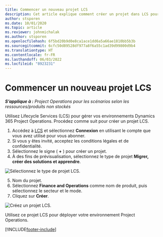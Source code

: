 ```yaml
---
title: Commencer un nouveau projet LCS
description: Cet article explique comment créer un projet dans LCS pour votre environnement Project Operations.
author: stsporen
ms.date: 10/01/2020
ms.topic: article
ms.reviewer: johnmichalak
ms.author: stsporen
ms.openlocfilehash: 6f5bd20b9d0e8ca1ace1dd6a5a66ae1810bb5b3b
ms.sourcegitcommit: 6cfc50d89528df977a8f6a55c1ad39d99800d9b4
ms.translationtype: HT
ms.contentlocale: fr-FR
ms.lasthandoff: 06/03/2022
ms.locfileid: "8923231"
---
```

# <a name="start-a-new-lcs-project"></a>Commencer un nouveau projet LCS

_**S’applique à :** Project Operations pour les scénarios selon les ressources/produits non stockés_

Utilisez Lifecycle Services (LCS) pour gérer vos environnements Dynamics 365 Project Operations. Procédez comme suit pour créer un projet LCS.

1. Accédez à [LCS](https://lcs.dynamics.com/Logon/Index) et sélectionnez **Connexion** en utilisant le compte que vous avez utilisé pour vous abonner.
2. Si vous y êtes invité, acceptez les conditions légales et de confidentialité.
3. Sélectionnez le signe ( **+** ) pour créer un projet.
4. À des fins de prévisualisation, sélectionnez le type de projet **Migrer, créer des solutions et apprendre**.

  ![Sélectionnez le type de projet LCS.](./media/create-lcs-1.png)

5. Nom du projet. 
6. Sélectionnez **Finance and Operations** comme nom de produit, puis sélectionnez le secteur et le mode. 
7. Cliquez sur **Créer**.

![Créez un projet LCS.](./media/create-lcs-2.png)

Utilisez ce projet LCS pour déployer votre environnement Project Operations.



[!INCLUDE[footer-include](../includes/footer-banner.md)]